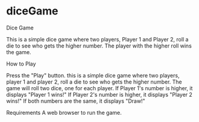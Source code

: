 # diceGame

Dice Game

This is a simple dice game where two players, Player 1 and Player 2, roll a die to see who gets the higher number. The player with the higher roll wins the game.

How to Play

Press the "Play" button. this is a simple dice game where two players, player 1 and player 2, roll a die to see who gets the higher number.
The game will roll two dice, one for each player.
If Player 1's number is higher, it displays "Player 1 wins!"
If Player 2's number is higher, it displays "Player 2 wins!"
If both numbers are the same, it displays "Draw!"

Requirements
A web browser to run the game.
